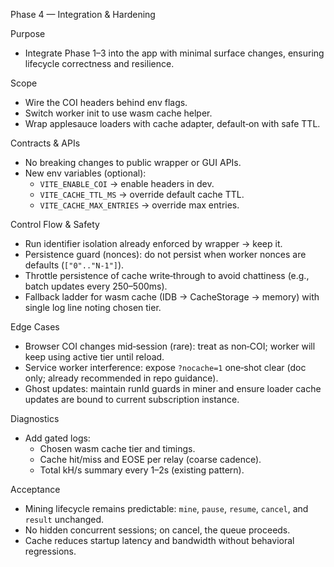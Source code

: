 Phase 4 — Integration & Hardening

Purpose
- Integrate Phase 1–3 into the app with minimal surface changes, ensuring lifecycle correctness and resilience.

Scope
- Wire the COI headers behind env flags.
- Switch worker init to use wasm cache helper.
- Wrap applesauce loaders with cache adapter, default‑on with safe TTL.

Contracts & APIs
- No breaking changes to public wrapper or GUI APIs.
- New env variables (optional):
  - `VITE_ENABLE_COI` → enable headers in dev.
  - `VITE_CACHE_TTL_MS` → override default cache TTL.
  - `VITE_CACHE_MAX_ENTRIES` → override max entries.

Control Flow & Safety
- Run identifier isolation already enforced by wrapper → keep it.
- Persistence guard (nonces): do not persist when worker nonces are defaults (`["0".."N‑1"]`).
- Throttle persistence of cache write‑through to avoid chattiness (e.g., batch updates every 250–500ms).
- Fallback ladder for wasm cache (IDB → CacheStorage → memory) with single log line noting chosen tier.

Edge Cases
- Browser COI changes mid‑session (rare): treat as non‑COI; worker will keep using active tier until reload.
- Service worker interference: expose `?nocache=1` one‑shot clear (doc only; already recommended in repo guidance).
- Ghost updates: maintain runId guards in miner and ensure loader cache updates are bound to current subscription instance.

Diagnostics
- Add gated logs:
  - Chosen wasm cache tier and timings.
  - Cache hit/miss and EOSE per relay (coarse cadence).
  - Total kH/s summary every 1–2s (existing pattern).

Acceptance
- Mining lifecycle remains predictable: `mine`, `pause`, `resume`, `cancel`, and `result` unchanged.
- No hidden concurrent sessions; on cancel, the queue proceeds.
- Cache reduces startup latency and bandwidth without behavioral regressions.

